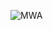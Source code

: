 ![MWA](https://media1.giphy.com/media/v1.Y2lkPTc5MGI3NjExeDNrMnoxZGZpZTJydWdzY2lrdWQyMWltOWkyM3Z2Y201bWZqMnFneCZlcD12MV9pbnRlcm5hbF9naWZfYnlfaWQmY3Q9Zw/1wnFyPWvPUYvKTrJ53/giphy.gif)

